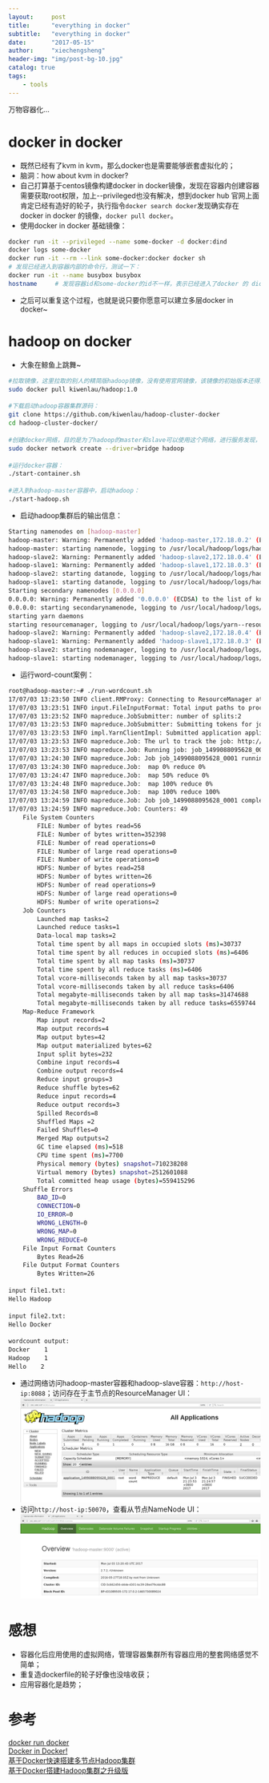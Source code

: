 ```yaml
---
layout:     post
title:      "everything in docker"
subtitle:   "everything in docker"
date:       "2017-05-15"
author:     "xiechengsheng"
header-img: "img/post-bg-10.jpg"
catalog: true
tags:
    - tools
---
```


万物容器化...

# docker in docker
- 既然已经有了kvm in kvm，那么docker也是需要能够嵌套虚拟化的；
- 脑洞：how about kvm in docker?
- 自己打算基于centos镜像构建docker in docker镜像，发现在容器内创建容器需要获取root权限，加上--privileged也没有解决，想到docker hub 官网上面肯定已经有造好的轮子，执行指令`docker search docker`发现确实存在docker in docker 的镜像，`docker pull docker`。
- 使用docker in docker 基础镜像：
```sh
docker run -it --privileged --name some-docker -d docker:dind
docker logs some-docker
docker run -it --rm --link some-docker:docker docker sh
# 发现已经进入到容器内部的命令行，测试一下：
docker run -it --name busybox busybox
hostname     # 发现容器id和some-docker的id不一样，表示已经进入了docker 的 dicker镜像
```
- 之后可以重复这个过程，也就是说只要你愿意可以建立多层docker in docker~

# hadoop on docker
- 大象在鲸鱼上跳舞~
```sh
#拉取镜像，这里拉取的别人的精简版hadoop镜像，没有使用官网镜像，该镜像的初始版本还得过奖
sudo docker pull kiwenlau/hadoop:1.0

#下载启动hadoop容器集群源码：
git clone https://github.com/kiwenlau/hadoop-cluster-docker
cd hadoop-cluster-docker/

#创建docker网络，目的是为了hadoop的master和slave可以使用这个网络，进行服务发现，相当于DNS服务器
sudo docker network create --driver=bridge hadoop

#运行docker容器：
./start-container.sh

#进入到hadoop-master容器中，启动hadoop：
./start-hadoop.sh
```
- 启动hadoop集群后的输出信息：
```sh
Starting namenodes on [hadoop-master]
hadoop-master: Warning: Permanently added 'hadoop-master,172.18.0.2' (ECDSA) to the list of known hosts.
hadoop-master: starting namenode, logging to /usr/local/hadoop/logs/hadoop-root-namenode-hadoop-master.out
hadoop-slave2: Warning: Permanently added 'hadoop-slave2,172.18.0.4' (ECDSA) to the list of known hosts.
hadoop-slave1: Warning: Permanently added 'hadoop-slave1,172.18.0.3' (ECDSA) to the list of known hosts.
hadoop-slave2: starting datanode, logging to /usr/local/hadoop/logs/hadoop-root-datanode-hadoop-slave2.out
hadoop-slave1: starting datanode, logging to /usr/local/hadoop/logs/hadoop-root-datanode-hadoop-slave1.out
Starting secondary namenodes [0.0.0.0]
0.0.0.0: Warning: Permanently added '0.0.0.0' (ECDSA) to the list of known hosts.
0.0.0.0: starting secondarynamenode, logging to /usr/local/hadoop/logs/hadoop-root-secondarynamenode-hadoop-master.out
starting yarn daemons
starting resourcemanager, logging to /usr/local/hadoop/logs/yarn--resourcemanager-hadoop-master.out
hadoop-slave2: Warning: Permanently added 'hadoop-slave2,172.18.0.4' (ECDSA) to the list of known hosts.
hadoop-slave1: Warning: Permanently added 'hadoop-slave1,172.18.0.3' (ECDSA) to the list of known hosts.
hadoop-slave2: starting nodemanager, logging to /usr/local/hadoop/logs/yarn-root-nodemanager-hadoop-slave2.out
hadoop-slave1: starting nodemanager, logging to /usr/local/hadoop/logs/yarn-root-nodemanager-hadoop-slave1.out
```

- 运行word-count案例：
```sh
root@hadoop-master:~# ./run-wordcount.sh
17/07/03 13:23:50 INFO client.RMProxy: Connecting to ResourceManager at hadoop-master/172.18.0.2:8032
17/07/03 13:23:51 INFO input.FileInputFormat: Total input paths to process : 2
17/07/03 13:23:52 INFO mapreduce.JobSubmitter: number of splits:2
17/07/03 13:23:53 INFO mapreduce.JobSubmitter: Submitting tokens for job: job_1499088095628_0001
17/07/03 13:23:53 INFO impl.YarnClientImpl: Submitted application application_1499088095628_0001
17/07/03 13:23:53 INFO mapreduce.Job: The url to track the job: http://hadoop-master:8088/proxy/application_1499088095628_0001/
17/07/03 13:23:53 INFO mapreduce.Job: Running job: job_1499088095628_0001
17/07/03 13:24:30 INFO mapreduce.Job: Job job_1499088095628_0001 running in uber mode : false
17/07/03 13:24:30 INFO mapreduce.Job:  map 0% reduce 0%
17/07/03 13:24:47 INFO mapreduce.Job:  map 50% reduce 0%
17/07/03 13:24:48 INFO mapreduce.Job:  map 100% reduce 0%
17/07/03 13:24:58 INFO mapreduce.Job:  map 100% reduce 100%
17/07/03 13:24:59 INFO mapreduce.Job: Job job_1499088095628_0001 completed successfully
17/07/03 13:24:59 INFO mapreduce.Job: Counters: 49
    File System Counters
        FILE: Number of bytes read=56
        FILE: Number of bytes written=352398
        FILE: Number of read operations=0
        FILE: Number of large read operations=0
        FILE: Number of write operations=0
        HDFS: Number of bytes read=258
        HDFS: Number of bytes written=26
        HDFS: Number of read operations=9
        HDFS: Number of large read operations=0
        HDFS: Number of write operations=2
    Job Counters
        Launched map tasks=2
        Launched reduce tasks=1
        Data-local map tasks=2
        Total time spent by all maps in occupied slots (ms)=30737
        Total time spent by all reduces in occupied slots (ms)=6406
        Total time spent by all map tasks (ms)=30737
        Total time spent by all reduce tasks (ms)=6406
        Total vcore-milliseconds taken by all map tasks=30737
        Total vcore-milliseconds taken by all reduce tasks=6406
        Total megabyte-milliseconds taken by all map tasks=31474688
        Total megabyte-milliseconds taken by all reduce tasks=6559744
    Map-Reduce Framework
        Map input records=2
        Map output records=4
        Map output bytes=42
        Map output materialized bytes=62
        Input split bytes=232
        Combine input records=4
        Combine output records=4
        Reduce input groups=3
        Reduce shuffle bytes=62
        Reduce input records=4
        Reduce output records=3
        Spilled Records=8
        Shuffled Maps =2
        Failed Shuffles=0
        Merged Map outputs=2
        GC time elapsed (ms)=518
        CPU time spent (ms)=7700
        Physical memory (bytes) snapshot=710238208
        Virtual memory (bytes) snapshot=2512601088
        Total committed heap usage (bytes)=559415296
    Shuffle Errors
        BAD_ID=0
        CONNECTION=0
        IO_ERROR=0
        WRONG_LENGTH=0
        WRONG_MAP=0
        WRONG_REDUCE=0
    File Input Format Counters
        Bytes Read=26
    File Output Format Counters
        Bytes Written=26

input file1.txt:
Hello Hadoop

input file2.txt:
Hello Docker

wordcount output:
Docker    1
Hadoop    1
Hello    2
```

- 通过网络访问hadoop-master容器和hadoop-slave容器：`http://host-ip:8088`；访问存在于主节点的ResourceManager UI：
![ResourceManager UI](/img/in-post/everything-in-docker/ResourceManager.png)
- 访问`http://host-ip:50070`，查看从节点NameNode UI：
![NameNode UI](/img/in-post/everything-in-docker/NameNode.png)



# 感想
- 容器化后应用使用的虚拟网络，管理容器集群所有容器应用的整套网络感觉不简单；
- 重复造dockerfile的轮子好像也没啥收获；
- 应用容器化是趋势；

# 参考
[docker run docker](https://asciinema.org/a/24707)       
[Docker in Docker!](https://hub.docker.com/_/docker/)    
[基于Docker快速搭建多节点Hadoop集群](http://dockone.io/article/395)       
[基于Docker搭建Hadoop集群之升级版](http://kiwenlau.com/2016/06/12/160612-hadoop-cluster-docker-update/)    

